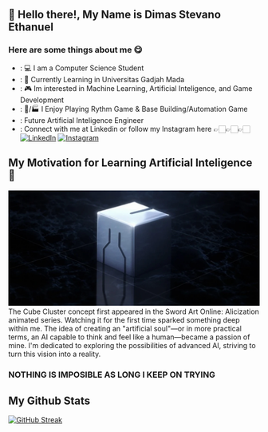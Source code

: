 ## 👋 Hello there!, My Name is Dimas Stevano Ethanuel
### Here are some things about me 😋
- : 💻 I am a Computer Science Student
- : 📖 Currently Learning in Universitas Gadjah Mada
- : 🎮 Im interested in Machine Learning, Artificial Inteligence, and Game Development
- : 🎼/🏭 I Enjoy Playing Rythm Game & Base Building/Automation Game
- : Future Artificial Inteligence Engineer
- : Connect with me at Linkedin or follow my Instagram here 👉🏻👉🏻👉🏻
[![LinkedIn](https://img.shields.io/badge/LinkedIn-0077B5?style=for-the-badge&logo=linkedin&logoColor=white)](https://www.linkedin.com/in/dimas-st/) [![Instagram](https://img.shields.io/badge/Instagram-962fbf?style=for-the-badge&logo=instagram&logoColor=white)](https://www.instagram.com/dimastevz_/)
## My Motivation for Learning Artificial Inteligence 👀
![cbclstr](/cubecluster.png)
The Cube Cluster concept first appeared in the Sword Art Online: Alicization animated series. Watching it for the first time sparked something deep within me. The idea of creating an "artificial soul"—or in more practical terms, an AI capable to think and feel like a human—became a passion of mine. I'm dedicated to exploring the possibilities of advanced AI, striving to turn this vision into a reality.
### NOTHING IS IMPOSIBLE AS LONG I KEEP ON TRYING
## My Github Stats
[![GitHub Streak](https://github-readme-streak-stats.herokuapp.com?user=DimStevz&theme=tokyonight&mode=weekly)](https://git.io/streak-stats)

